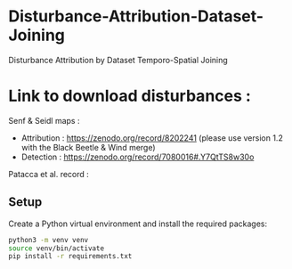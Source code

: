 # Disturbance-Attribution-Dataset-Joining
Disturbance Attribution by Dataset Temporo-Spatial Joining 


# Link to download disturbances :

Senf & Seidl maps :
- Attribution : https://zenodo.org/record/8202241 (please use version 1.2 with the Black Beetle & Wind merge)
- Detection : https://zenodo.org/record/7080016#.Y7QtTS8w30o 

Patacca et al. record :

## Setup

Create a Python virtual environment and install the required packages:

```bash
python3 -m venv venv
source venv/bin/activate
pip install -r requirements.txt
```
